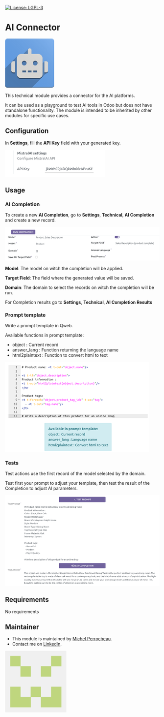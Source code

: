  [![License: LGPL-3](https://img.shields.io/badge/licence-LGPL--3-blue.png)](http://www.gnu.org/licenses/lgpl-3.0-standalone.html)

AI Connector
============

[<img src="./static/description/icon.png" alt="AI Connector Logo" style="width:160px;"/>](https://github.com/myrrkel/odoo-ai)

This technical module provides a connector for the AI platforms.

It can be used as a playground to test AI tools in Odoo but does not have standalone functionality.
The module is intended to be inherited by other modules for specific use cases.

## Configuration

In **Settings**, fill the **API Key** field with your generated key.

![image](./static/img/settings.png)

## Usage

### AI Completion

To create a new **AI Completion**, go to **Settings**, **Technical**, **AI Completion** and create a new record.

![image](./static/img/completion_params.png)

**Model**: The model on witch the completion will be applied.

**Target Field**: The field where the generated value will be saved.

**Domain**: The domain to select the records on witch the completion will be run.

For Completion results go to **Settings**, **Technical**, **AI Completion Results**

### Prompt template

Write a prompt template in Qweb.

Available functions in prompt template:
 - object : Current record
 - answer_lang : Function returning the language name
 - html2plaintext : Function to convert html to text

![image](./static/img/prompt.png)

### Tests

Test actions use the first record of the model selected by the domain.

Test first your prompt to adjust your template, then test the result of the Completion to adjust AI parameters.

![image](./static/img/tests.png)

## Requirements

No requirements

## Maintainer

* This module is maintained by [Michel Perrocheau](https://github.com/myrrkel). 
* Contact me on [LinkedIn](https://www.linkedin.com/in/michel-perrocheau-ba17a4122). 

[<img src="./static/description/logo.png" style="width:200px;"/>](https://github.com/myrrkel)


